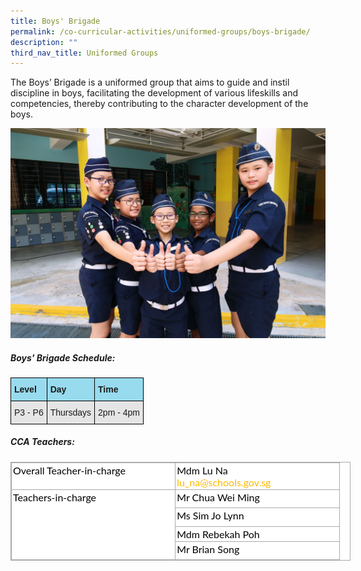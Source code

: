 ```yaml
---
title: Boys' Brigade
permalink: /co-curricular-activities/uniformed-groups/boys-brigade/
description: ""
third_nav_title: Uniformed Groups
---
```

The Boys’ Brigade is a uniformed group that aims to guide and instil discipline in boys, facilitating the development of various lifeskills and competencies, thereby contributing to the character development of the boys.

![Boys' Brigade](/images/BB.jpg)

##### Boys' Brigade Schedule:

<style type="text/css">
.tg  {border-collapse:collapse;border-spacing:0;}
.tg td{border-color:black;border-style:solid;border-width:1px;font-family:Arial, sans-serif;font-size:14px;
  overflow:hidden;padding:10px 5px;word-break:normal;}
.tg th{border-color:black;border-style:solid;border-width:1px;font-family:Arial, sans-serif;font-size:14px;
  font-weight:normal;overflow:hidden;padding:10px 5px;word-break:normal;}
.tg .tg-kgqi{background-color:#98DBEE;font-weight:bold;text-align:left;vertical-align:middle}
.tg .tg-faf8{background-color:#E5E5E5;text-align:left;vertical-align:middle}
</style>
<table class="tg">
<thead>
  <tr>
    <th class="tg-kgqi"><span style="font-weight:700">Level</span></th>
    <th class="tg-kgqi"><span style="font-weight:700">Day</span></th>
    <th class="tg-kgqi"><span style="font-weight:700">Time</span></th>
  </tr>
</thead>
<tbody>
  <tr>
    <td class="tg-faf8">P3 - P6<br></td>
    <td class="tg-faf8">Thursdays</td>
    <td class="tg-faf8">2pm - 4pm</td>
  </tr>
</tbody>
</table>

##### CCA Teachers:


<table class="iveo_table ives_tab_simple3" cellspacing="0" cellpadding="0" border="1" style="margin: 0px; outline: 0px; padding: 0px; border-collapse: collapse; border: 1px solid rgb(170, 170, 170); color: rgb(0, 0, 0); font-family: Lato, sans-serif; font-size: 16px; font-style: normal; font-variant-ligatures: normal; font-variant-caps: normal; font-weight: 400; letter-spacing: normal; orphans: 2; text-align: left; text-transform: none; white-space: normal; widows: 2; word-spacing: 0px; -webkit-text-stroke-width: 0px; background-color: rgb(255, 255, 255); text-decoration-thickness: initial; text-decoration-style: initial; text-decoration-color: initial; width: 544px;"><tbody style="margin: 0px; outline: 0px; padding: 0px;"><tr style="margin: 0px; outline: 0px; padding: 0px;"><td valign="top" style="margin: 0px; outline: 0px; padding: 2px; text-align: left; border: 1px solid rgb(170, 170, 170); width: 257.219px;">Overall Teacher-in-charge</td><td valign="top" style="margin: 0px; outline: 0px; padding: 2px; text-align: left; border: 1px solid rgb(170, 170, 170); width: 258.219px;">Mdm Lu Na<br style="margin: 0px; outline: 0px; padding: 0px; text-align: center;"><a href="mailto:tan_boon_tee@schools.gov.sg" target="" style="margin: 0px; outline: 0px; padding: 0px; color: rgb(253, 185, 0); text-decoration: none; text-align: center;">lu_na@schools.gov.sg</a><br style="margin: 0px; outline: 0px; padding: 0px;"></td></tr><tr style="margin: 0px; outline: 0px; padding: 0px; height: 22pt;"><td rowspan="4" valign="top" style="margin: 0px; outline: 0px; padding: 2px; text-align: left; border: 1px solid rgb(170, 170, 170); width: 257.219px;">Teachers-in-charge</td><td valign="top" style="margin: 0px; outline: 0px; padding: 2px; text-align: left; border: 1px solid rgb(170, 170, 170); width: 258.219px;">Mr Chua Wei Ming</td></tr><tr style="margin: 0px; outline: 0px; padding: 0px; height: 22pt;"><td valign="top" style="margin: 0px; outline: 0px; padding: 2px; text-align: left; border: 1px solid rgb(170, 170, 170); width: 258.219px;"><span style="margin: 0px; outline: 0px; padding: 0px; text-align: center;">Ms Sim Jo Lynn</span><br style="margin: 0px; outline: 0px; padding: 0px;"></td></tr><tr style="margin: 0px; outline: 0px; padding: 0px;"><td style="margin: 0px; outline: 0px; padding: 2px; text-align: left; border: 1px solid rgb(170, 170, 170);">Mdm Rebekah Poh</td></tr><tr style="margin: 0px; outline: 0px; padding: 0px; height: 22pt;"><td valign="top" style="margin: 0px; outline: 0px; padding: 2px; text-align: left; border: 1px solid rgb(170, 170, 170); width: 258.219px;">Mr Brian Song</td></tr></tbody></table>